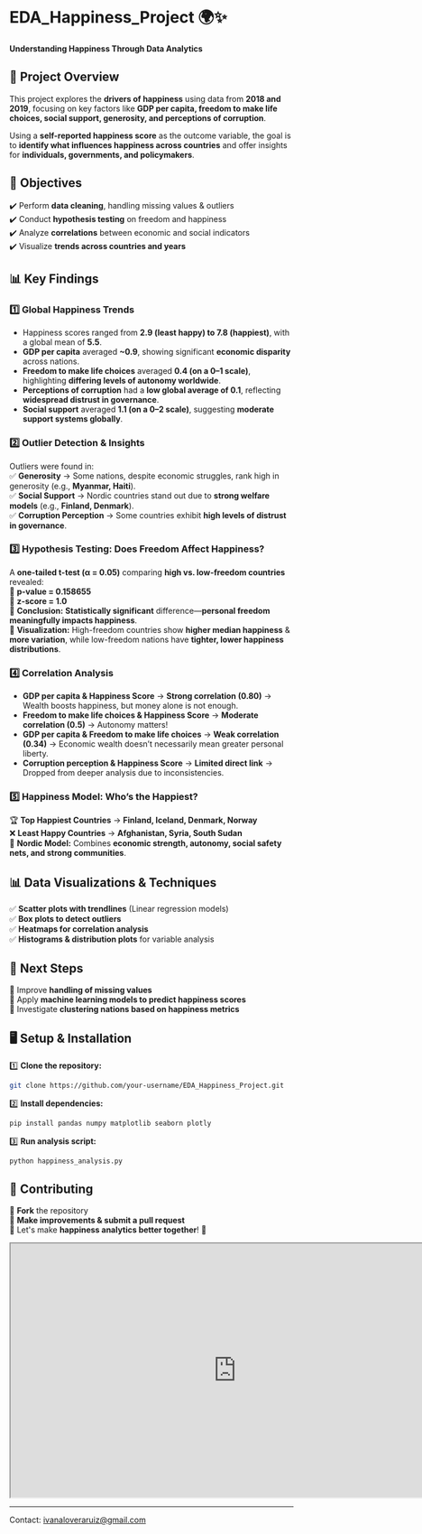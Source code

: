 # **EDA_Happiness_Project** 🌍✨  
**Understanding Happiness Through Data Analytics**  

## 📌 **Project Overview**  
This project explores the **drivers of happiness** using data from **2018 and 2019**, focusing on key factors like **GDP per capita, freedom to make life choices, social support, generosity, and perceptions of corruption**.  

Using a **self-reported happiness score** as the outcome variable, the goal is to **identify what influences happiness across countries** and offer insights for **individuals, governments, and policymakers**.  

## 🎯 **Objectives**  
✔️ Perform **data cleaning**, handling missing values & outliers  
✔️ Conduct **hypothesis testing** on freedom and happiness  
✔️ Analyze **correlations** between economic and social indicators  
✔️ Visualize **trends across countries and years**  

## 📊 **Key Findings**  
### **1️⃣ Global Happiness Trends**  
- Happiness scores ranged from **2.9 (least happy) to 7.8 (happiest)**, with a global mean of **5.5**.  
- **GDP per capita** averaged **~0.9**, showing significant **economic disparity** across nations.  
- **Freedom to make life choices** averaged **0.4 (on a 0–1 scale)**, highlighting **differing levels of autonomy worldwide**.  
- **Perceptions of corruption** had a **low global average of 0.1**, reflecting **widespread distrust in governance**.  
- **Social support** averaged **1.1 (on a 0–2 scale)**, suggesting **moderate support systems globally**.  

### **2️⃣ Outlier Detection & Insights**  
Outliers were found in:  
✅ **Generosity** → Some nations, despite economic struggles, rank high in generosity (e.g., **Myanmar, Haiti**).  
✅ **Social Support** → Nordic countries stand out due to **strong welfare models** (e.g., **Finland, Denmark**).  
✅ **Corruption Perception** → Some countries exhibit **high levels of distrust in governance**.  

### **3️⃣ Hypothesis Testing: Does Freedom Affect Happiness?**  
A **one-tailed t-test (α = 0.05)** comparing **high vs. low-freedom countries** revealed:  
📌 **p-value = 0.158655**  
📌 **z-score = 1.0**  
📌 **Conclusion:** **Statistically significant** difference—**personal freedom meaningfully impacts happiness**.  
📌 **Visualization:** High-freedom countries show **higher median happiness** & **more variation**, while low-freedom nations have **tighter, lower happiness distributions**.  

### **4️⃣ Correlation Analysis**  
- **GDP per capita & Happiness Score** → **Strong correlation (0.80)** → Wealth boosts happiness, but money alone is not enough.  
- **Freedom to make life choices & Happiness Score** → **Moderate correlation (0.5)** → Autonomy matters!  
- **GDP per capita & Freedom to make life choices** → **Weak correlation (0.34)** → Economic wealth doesn’t necessarily mean greater personal liberty.  
- **Corruption perception & Happiness Score** → **Limited direct link** → Dropped from deeper analysis due to inconsistencies.  

### **5️⃣ Happiness Model: Who’s the Happiest?**
🏆 **Top Happiest Countries** → **Finland, Iceland, Denmark, Norway**  
❌ **Least Happy Countries** → **Afghanistan, Syria, South Sudan**  
📌 **Nordic Model:** Combines **economic strength, autonomy, social safety nets, and strong communities**.  

## 📊 **Data Visualizations & Techniques**  
✅ **Scatter plots with trendlines** (Linear regression models)  
✅ **Box plots to detect outliers**  
✅ **Heatmaps for correlation analysis**  
✅ **Histograms & distribution plots** for variable analysis  

## 🚀 **Next Steps**  
🔹 Improve **handling of missing values**  
🔹 Apply **machine learning models to predict happiness scores**  
🔹 Investigate **clustering nations based on happiness metrics**  

## 🖥️ **Setup & Installation**  
1️⃣ **Clone the repository:**  
   ```bash
   git clone https://github.com/your-username/EDA_Happiness_Project.git
   ```
2️⃣ **Install dependencies:**  
   ```bash
   pip install pandas numpy matplotlib seaborn plotly
   ```
3️⃣ **Run analysis script:**  
   ```bash
   python happiness_analysis.py
   ```

## 🤝 **Contributing**  
🔹 **Fork** the repository  
🔹 **Make improvements & submit a pull request**  
🔹 Let's make **happiness analytics better together**! 🚀  

<iframe src="https://docs.google.com/presentation/d/your-slide-id/embed](https://docs.google.com/presentation/d/e/2PACX-1vSLWaX75bmjGPITjRkRHS88J_Oe6DzScVu3wM7l5Me18Xs4JJb_rwHcV3_VzbgJ5Q/pub?start=false&loop=false&delayms=3000" width="800" height="450"></iframe>


---
Contact: ivanaloveraruiz@gmail.com
